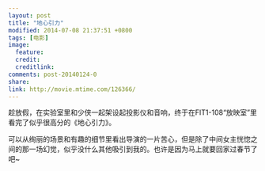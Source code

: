 ```yaml
---
layout: post
title: "地心引力"
modified: 2014-07-08 21:37:51 +0800
tags: [电影]
image:
  feature: 
  credit: 
  creditlink: 
comments: post-20140124-0
share: 
link: http://movie.mtime.com/126366/
---
```


趁放假，在实验室里和少侠一起架设起投影仪和音响，终于在FIT1-108“放映室”里看完了似乎很高分的《地心引力》。

可以从绚丽的场景和有趣的细节里看出导演的一片苦心，但是除了中间女主恍惚之间的那一场幻觉，似乎没什么其他吸引到我的。也许是因为马上就要回家过春节了吧~

